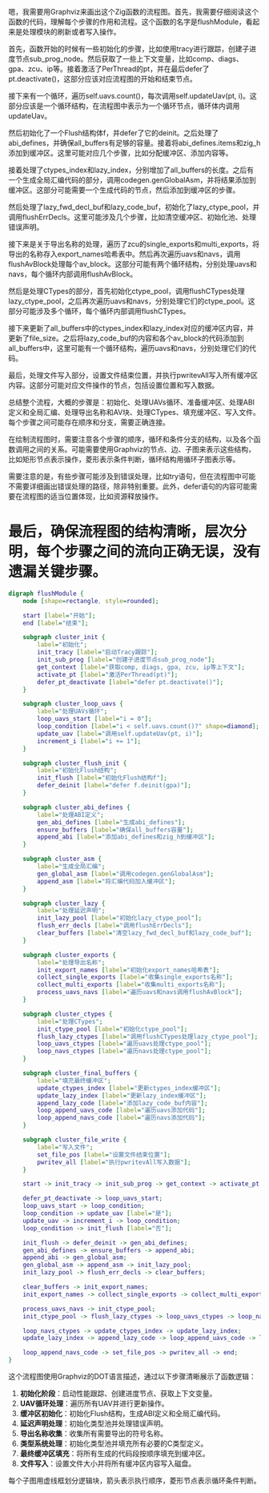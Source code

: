 嗯，我需要用Graphviz来画出这个Zig函数的流程图。首先，我需要仔细阅读这个函数的代码，理解每个步骤的作用和流程。这个函数的名字是flushModule，看起来是处理模块的刷新或者写入操作。

首先，函数开始的时候有一些初始化的步骤，比如使用tracy进行跟踪，创建子进度节点sub_prog_node。然后获取了一些上下文变量，比如comp、diags、gpa、zcu、ip等。接着激活了PerThread的pt，并在最后defer了pt.deactivate()，这部分应该对应流程图的开始和结束节点。

接下来有一个循环，遍历self.uavs.count()，每次调用self.updateUav(pt, i)。这部分应该是一个循环结构，在流程图中表示为一个循环节点，循环体内调用updateUav。

然后初始化了一个Flush结构体f，并defer了它的deinit。之后处理了abi_defines，并确保all_buffers有足够的容量。接着将abi_defines.items和zig_h添加到缓冲区。这里可能对应几个步骤，比如分配缓冲区、添加内容等。

接着处理了ctypes_index和lazy_index，分别增加了all_buffers的长度。之后有一个生成全局汇编代码的部分，调用codegen.genGlobalAsm，并将结果添加到缓冲区。这部分可能需要一个生成代码的节点，然后添加到缓冲区的步骤。

然后处理了lazy_fwd_decl_buf和lazy_code_buf，初始化了lazy_ctype_pool，并调用flushErrDecls。这里可能涉及几个步骤，比如清空缓冲区、初始化池、处理错误声明。

接下来是关于导出名称的处理，遍历了zcu的single_exports和multi_exports，将导出的名称存入export_names哈希表中。然后再次遍历uavs和navs，调用flushAvBlock处理每个av_block。这部分可能有两个循环结构，分别处理uavs和navs，每个循环内部调用flushAvBlock。

然后是处理CTypes的部分，首先初始化ctype_pool，调用flushCTypes处理lazy_ctype_pool，之后再次遍历uavs和navs，分别处理它们的ctype_pool。这部分可能涉及多个循环，每个循环内部调用flushCTypes。

接下来更新了all_buffers中的ctypes_index和lazy_index对应的缓冲区内容，并更新了file_size。之后将lazy_code_buf的内容和各个av_block的代码添加到all_buffers中，这里可能有一个循环结构，遍历uavs和navs，分别处理它们的代码。

最后，处理文件写入部分，设置文件结束位置，并执行pwritevAll写入所有缓冲区内容。这部分可能对应文件操作的节点，包括设置位置和写入数据。

总结整个流程，大概的步骤是：初始化、处理UAVs循环、准备缓冲区、处理ABI定义和全局汇编、处理导出名称和AV块、处理CTypes、填充缓冲区、写入文件。每个步骤之间可能存在顺序和分支，需要正确连接。

在绘制流程图时，需要注意各个步骤的顺序，循环和条件分支的结构，以及各个函数调用之间的关系。可能需要使用Graphviz的节点、边、子图来表示这些结构，比如矩形节点表示操作，菱形表示条件判断，循环结构用循环子图表示等。

需要注意的是，有些步骤可能涉及到错误处理，比如try语句，但在流程图中可能不需要详细画出错误处理的路径，除非特别重要。此外，defer语句的内容可能需要在流程图的适当位置体现，比如资源释放操作。

最后，确保流程图的结构清晰，层次分明，每个步骤之间的流向正确无误，没有遗漏关键步骤。
================================================
```dot
digraph flushModule {
    node [shape=rectangle, style=rounded];

    start [label="开始"];
    end [label="结束"];

    subgraph cluster_init {
        label="初始化";
        init_tracy [label="启动Tracy跟踪"];
        init_sub_prog [label="创建子进度节点sub_prog_node"];
        get_context [label="获取comp, diags, gpa, zcu, ip等上下文"];
        activate_pt [label="激活PerThread(pt)"];
        defer_pt_deactivate [label="defer pt.deactivate()"];
    }

    subgraph cluster_loop_uavs {
        label="处理UAVs循环";
        loop_uavs_start [label="i = 0"];
        loop_condition [label="i < self.uavs.count()?" shape=diamond];
        update_uav [label="调用self.updateUav(pt, i)"];
        increment_i [label="i += 1"];
    }

    subgraph cluster_flush_init {
        label="初始化Flush结构";
        init_flush [label="初始化Flush结构f"];
        defer_deinit [label="defer f.deinit(gpa)"];
    }

    subgraph cluster_abi_defines {
        label="处理ABI定义";
        gen_abi_defines [label="生成abi_defines"];
        ensure_buffers [label="确保all_buffers容量"];
        append_abi [label="添加abi_defines和zig_h到缓冲区"];
    }

    subgraph cluster_asm {
        label="生成全局汇编";
        gen_global_asm [label="调用codegen.genGlobalAsm"];
        append_asm [label="将汇编代码加入缓冲区"];
    }

    subgraph cluster_lazy {
        label="处理延迟声明";
        init_lazy_pool [label="初始化lazy_ctype_pool"];
        flush_err_decls [label="调用flushErrDecls"];
        clear_buffers [label="清空lazy_fwd_decl_buf和lazy_code_buf"];
    }

    subgraph cluster_exports {
        label="处理导出名称";
        init_export_names [label="初始化export_names哈希表"];
        collect_single_exports [label="收集single_exports名称"];
        collect_multi_exports [label="收集multi_exports名称"];
        process_uavs_navs [label="遍历uavs和navs调用flushAvBlock"];
    }

    subgraph cluster_ctypes {
        label="处理CTypes";
        init_ctype_pool [label="初始化ctype_pool"];
        flush_lazy_ctypes [label="调用flushCTypes处理lazy_ctype_pool"];
        loop_uavs_ctypes [label="遍历uavs处理ctype_pool"];
        loop_navs_ctypes [label="遍历navs处理ctype_pool"];
    }

    subgraph cluster_final_buffers {
        label="填充最终缓冲区";
        update_ctypes_index [label="更新ctypes_index缓冲区"];
        update_lazy_index [label="更新lazy_index缓冲区"];
        append_lazy_code [label="添加lazy_code_buf内容"];
        loop_append_uavs_code [label="遍历uavs添加代码"];
        loop_append_navs_code [label="遍历navs添加代码"];
    }

    subgraph cluster_file_write {
        label="写入文件";
        set_file_pos [label="设置文件结束位置"];
        pwritev_all [label="执行pwritevAll写入数据"];
    }

    start -> init_tracy -> init_sub_prog -> get_context -> activate_pt -> defer_pt_deactivate;

    defer_pt_deactivate -> loop_uavs_start;
    loop_uavs_start -> loop_condition;
    loop_condition -> update_uav [label="是"];
    update_uav -> increment_i -> loop_condition;
    loop_condition -> init_flush [label="否"];

    init_flush -> defer_deinit -> gen_abi_defines;
    gen_abi_defines -> ensure_buffers -> append_abi;
    append_abi -> gen_global_asm;
    gen_global_asm -> append_asm -> init_lazy_pool;
    init_lazy_pool -> flush_err_decls -> clear_buffers;

    clear_buffers -> init_export_names;
    init_export_names -> collect_single_exports -> collect_multi_exports -> process_uavs_navs;

    process_uavs_navs -> init_ctype_pool;
    init_ctype_pool -> flush_lazy_ctypes -> loop_uavs_ctypes -> loop_navs_ctypes;

    loop_navs_ctypes -> update_ctypes_index -> update_lazy_index;
    update_lazy_index -> append_lazy_code -> loop_append_uavs_code -> loop_append_navs_code;

    loop_append_navs_code -> set_file_pos -> pwritev_all -> end;
}
``` 

这个流程图使用Graphviz的DOT语言描述，通过以下步骤清晰展示了函数逻辑：

1. **初始化阶段**：启动性能跟踪、创建进度节点、获取上下文变量。
2. **UAV循环处理**：遍历所有UAV并进行更新操作。
3. **缓冲区初始化**：初始化Flush结构，生成ABI定义和全局汇编代码。
4. **延迟声明处理**：初始化类型池并处理错误声明。
5. **导出名称收集**：收集所有需要导出的符号名称。
6. **类型系统处理**：初始化类型池并填充所有必要的C类型定义。
7. **最终缓冲区填充**：将所有生成的代码段按顺序填充到缓冲区。
8. **文件写入**：设置文件大小并将所有缓冲区内容写入磁盘。

每个子图用虚线框划分逻辑块，箭头表示执行顺序，菱形节点表示循环条件判断。